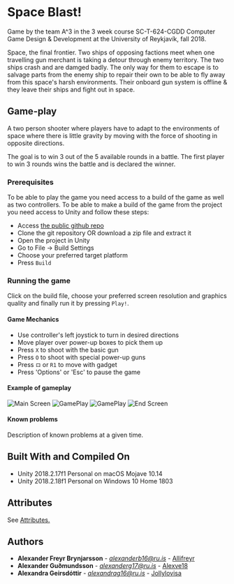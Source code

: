 # Space Blast!

Game by the team A^3 in the 3 week course SC-T-624-CGDD Computer Game Design & Development at the University of Reykjavík, fall 2018.

Space, the final frontier. Two ships of opposing factions meet when one travelling gun merchant is taking a detour through enemy territory. The two ships crash and are damged badly. The only way for them to escape is to salvage parts from the enemy ship to repair their own to be able to fly away from this space's harsh environments. Their onboard gun system is offline & they leave their ships and fight out in space. 


## Game-play

A two person shooter where players have to adapt to the environments of space where there is little gravity by moving with the force of shooting in opposite directions. 

The goal is to win 3 out of the 5 available rounds in a battle. The first player to win 3 rounds wins the battle and is declared the winner. 


### Prerequisites

To be able to play the game you need access to a build of the game as well as two controllers. To be able to make a build of the game from the project you need access to Unity and follow these steps:

* Access [the public github repo](https://github.com/Alex3Studios/SpaceBlast)
* Clone the git repository OR download a zip file and extract it
* Open the project in Unity
* Go to File &rarr; Build Settings
* Choose your preferred target platform
* Press `Build`


### Running the game

Click on the build file, choose your preferred screen resolution and graphics quality and finally run it by pressing `Play!`.

#### Game Mechanics

* Use controller's left joystick to turn in desired directions
* Move player over power-up boxes to pick them up
* Press `X` to shoot with the basic gun
* Press `O` to shoot with special power-up guns
* Press `ロ` or `R1` to move with gadget
* Press 'Options' or 'Esc' to pause the game

#### Example of gameplay

![Main Screen](http://oi65.tinypic.com/296knxs.jpg)
![GamePlay](http://oi65.tinypic.com/n6b5z5.jpg)
![GamePlay](http://oi67.tinypic.com/1zwf66p.jpg)
![End Screen](http://oi66.tinypic.com/311xmqp.jpg)


#### Known problems 

Description of known problems at a given time.


## Built With and Compiled On

* Unity 2018.2.17f1 Personal on macOS Mojave 10.14
* Unity 2018.2.18f1 Personal on Windows 10 Home 1803

## Attributes

See [Attributes.](ATTRIBUTES.md)

## Authors

* **Alexander Freyr Brynjarsson** - *alexanderb16@ru.is* - [Allifreyr](https://github.com/allifreyr)
* **Alexander Guðmundsson** - *alexanderg17@ru.is* - [Alexve18](https://github.com/alexve18)
* **Alexandra Geirsdóttir** - *alexandrag16@ru.is* - [Jollylovisa](https://github.com/jollylovisa)


